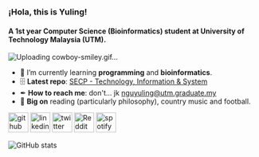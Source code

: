 ### ¡Hola, this is Yuling!
#### A 1st year **Computer Science (Bioinformatics)** student at **University of Technology Malaysia (UTM)**.

![Uploading cowboy-smiley.gif…]()


- 👣 I’m currently learning **programming** and **bioinformatics**. 
- 🗄️ **Latest repo**: [SECP - Technology, Information & System](https://github.com/nguyuling/SECP1513-Assignment)
- ✒ **How to reach me**: don't... jk nguyuling@utm.graduate.my
- 🖤 **Big on** reading (particularly philosophy), country music and football.


[<img src='https://cdn.jsdelivr.net/npm/simple-icons@3.0.1/icons/github.svg' alt='github' height='40'>](https://github.com/nguyuling)  [<img src='https://cdn.jsdelivr.net/npm/simple-icons@3.0.1/icons/linkedin.svg' alt='linkedin' height='40'>](https://www.linkedin.com/in/nguyuling/)  [<img src='https://cdn.jsdelivr.net/npm/simple-icons@3.0.1/icons/twitter.svg' alt='twitter' height='40'>](https://twitter.com/nguyuling)  [<img src='https://cdn.jsdelivr.net/npm/simple-icons@3.0.1/icons/reddit.svg' alt='Reddit' height='40'>](https://www.reddit.com/user/yulingngu)  [<img src='https://cdn.jsdelivr.net/npm/simple-icons@3.0.1/icons/spotify.svg' alt='spotify' height='40'>](https://open.spotify.com/playlist/4liungGWkFPWNp071NkAbl?si=ujCt3Gb2RAOB3QQt8ri4Ng&pi=a-xmYdPBE9Ry2L)  

![GitHub stats](https://github-readme-stats.vercel.app/api?username=nguyuling&show_icons=true) 
